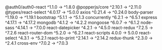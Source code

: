 @auth0/auth0-react ^1.1.0 → ^1.8.0
@popperjs/core ^2.10.1 → ^2.11.0
@types/react-select ^4.0.17 → ^5.0.0
axios ^0.21.4 → ^0.24.0
body-parser ^1.19.0 → ^1.19.1
bootstrap ^5.1.1 → ^5.1.3
concurrently ^6.2.1 → ^6.5.1
express ^4.17.1 → ^4.17.2
mongodb ^4.1.2 → ^4.2.2
mongoose ^6.0.7 → ^6.1.2
node-sass ^4.14.1 → ^7.0.0
react-datepicker ^4.2.1 → ^4.5.0
react-redux ^7.2.5 → ^7.2.6
react-router-dom ^5.2.0 → ^6.2.1
react-scripts 4.0.0 → 5.0.0
react-select ^4.3.1 → ^5.2.1
react-to-print ^2.14.1 → ^2.14.2
redux-thunk ^2.3.0 → ^2.4.1
cross-env ^7.0.2 → ^7.0.3
